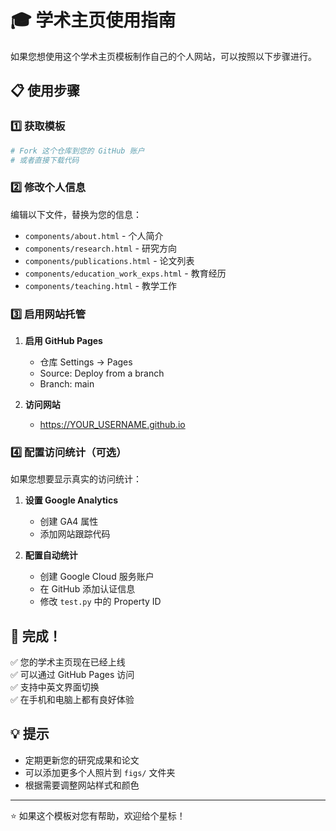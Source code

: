 # 🎓 学术主页使用指南

如果您想使用这个学术主页模板制作自己的个人网站，可以按照以下步骤进行。

## 📋 使用步骤

### 1️⃣ 获取模板
```bash
# Fork 这个仓库到您的 GitHub 账户
# 或者直接下载代码
```

### 2️⃣ 修改个人信息

编辑以下文件，替换为您的信息：
- `components/about.html` - 个人简介
- `components/research.html` - 研究方向  
- `components/publications.html` - 论文列表
- `components/education_work_exps.html` - 教育经历
- `components/teaching.html` - 教学工作

### 3️⃣ 启用网站托管

1. **启用 GitHub Pages**
   - 仓库 Settings → Pages
   - Source: Deploy from a branch
   - Branch: main

2. **访问网站**
   - https://YOUR_USERNAME.github.io

### 4️⃣ 配置访问统计（可选）

如果您想要显示真实的访问统计：

1. **设置 Google Analytics**
   - 创建 GA4 属性
   - 添加网站跟踪代码

2. **配置自动统计**
   - 创建 Google Cloud 服务账户
   - 在 GitHub 添加认证信息
   - 修改 `test.py` 中的 Property ID

## 🎯 完成！

✅ 您的学术主页现在已经上线  
✅ 可以通过 GitHub Pages 访问  
✅ 支持中英文界面切换  
✅ 在手机和电脑上都有良好体验  

## 💡 提示

- 定期更新您的研究成果和论文
- 可以添加更多个人照片到 `figs/` 文件夹
- 根据需要调整网站样式和颜色

---
⭐ 如果这个模板对您有帮助，欢迎给个星标！
